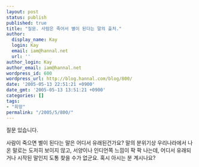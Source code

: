 ```yaml
---
layout: post
status: publish
published: true
title: "질문. 사람은 죽어서 별이 된다는 말의 출처."
author:
  display_name: Kay
  login: Kay
  email: iam@hannal.net
  url: ''
author_login: Kay
author_email: iam@hannal.net
wordpress_id: 600
wordpress_url: http://blog.hannal.com/blog/800/
date: '2005-05-13 22:51:21 +0900'
date_gmt: '2005-05-13 13:51:21 +0900'
categories: []
tags:
- "희망"
permalink: "/2005/5/800/"
---
```

<p>질문 있습니다.</p>
<p>사람이 죽으면 별이 된다는 말은 어디서 유래된건가요? 말의 분위기상 우리나라에서 나온 말로는 도저히 보이지 않고, 서양이나 인디언쪽 느낌이 팍 팍 나는데, 어디서 유래되거나 시작된 말인지 도통 찾을 수가 없군요. 혹시 아시는 분 계시나요?</p>
